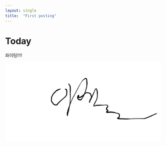 ```yaml
---
layout: single
title:  "First posting"
---
```


# Today

화이팅!!!!

![sign](../images/2023-03-14-first/sign.png)
